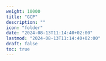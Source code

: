 ```yaml
---
weight: 10000
title: "GCP"
description: ""
icon: "folder"
date: "2024-08-13T11:14:40+02:00"
lastmod: "2024-08-13T11:14:40+02:00"
draft: false
toc: true
---
```

